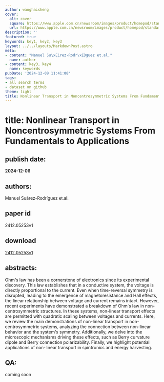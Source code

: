 ```yaml
---
author: wanghaisheng
cover:
  alt: cover
  square: https://www.apple.com.cn/newsroom/images/product/homepod/standard/Apple-HomePod-hero-230118_big.jpg.large_2x.jpg
  url: https://www.apple.com.cn/newsroom/images/product/homepod/standard/Apple-HomePod-hero-230118_big.jpg.large_2x.jpg
description: ''
featured: true
keywords: key1, key2, key3
layout: ../../layouts/MarkdownPost.astro
meta:
- content: "Manuel Su\xE1rez-Rodr\xEDguez et.al."
  name: author
- content: key3, key4
  name: keywords
pubDate: '2024-12-09 11:41:08'
tags:
- all search terms
- dataset on github
theme: light
title: Nonlinear Transport in Noncentrosymmetric Systems From Fundamentals to Applications
---
```


# title: Nonlinear Transport in Noncentrosymmetric Systems From Fundamentals to Applications 
## publish date: 
**2024-12-06** 
## authors: 
  Manuel Suárez-Rodríguez et.al. 
## paper id
2412.05253v1
## download
[2412.05253v1](http://arxiv.org/abs/2412.05253v1)
## abstracts:
Ohm's law has been a cornerstone of electronics since its experimental discovery. This law establishes that in a conductive system, the voltage is directly proportional to the current. Even when time-reversal symmetry is disrupted, leading to the emergence of magnetoresistance and Hall effects, the linear relationship between voltage and current remains intact. However, recent experiments have demonstrated a breakdown of Ohm's law in non-centrosymmetric structures. In these systems, non-linear transport effects are permitted with quadratic scaling between voltages and currents. Here, we review the main demonstrations of non-linear transport in non-centrosymmetric systems, analyzing the connection between non-linear behavior and the system's symmetry. Additionally, we delve into the microscopic mechanisms driving these effects, such as Berry curvature dipole and Berry connection polarizability. Finally, we highlight potential applications of non-linear transport in spintronics and energy harvesting.
## QA:
coming soon
